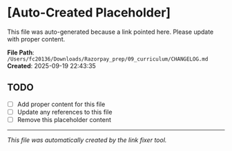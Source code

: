 # [Auto-Created Placeholder]

This file was auto-generated because a link pointed here.
Please update with proper content.

**File Path**: `/Users/fc20136/Downloads/Razorpay_prep/09_curriculum/CHANGELOG.md`
**Created**: 2025-09-19 22:43:35

## TODO
- [ ] Add proper content for this file
- [ ] Update any references to this file
- [ ] Remove this placeholder content

---
*This file was automatically created by the link fixer tool.*

